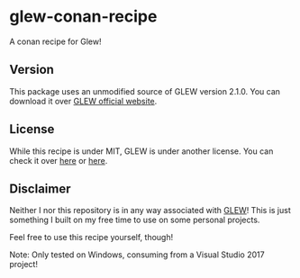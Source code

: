 # glew-conan-recipe
A conan recipe for Glew!

## Version
This package uses an unmodified source of GLEW version 2.1.0. You can download it over [GLEW official website][glew-website].

## License
While this recipe is under MIT, GLEW is under another license. You can check it over [here][glew-license-this] or [here][glew-license-glew-github].

## Disclaimer
Neither I nor this repository is in any way associated with [GLEW][glew-website]! This is just something I built on my free time to use on some personal projects.

Feel free to use this recipe yourself, though!

Note: Only tested on Windows, consuming from a Visual Studio 2017 project!

[glew-license-this]: glew-2.1.0/LICENSE.txt
[glew-license-glew-github]: https://github.com/nigels-com/glew/blob/master/LICENSE.txt
[glew-website]: http://glew.sourceforge.net/
